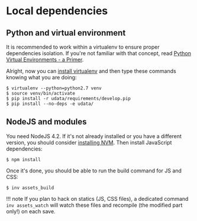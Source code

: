 # Local dependencies

## Python and virtual environment

It is recommended to work within a virtualenv to ensure proper dependencies isolation.
If you're not familiar with that concept, read [Python Virtual Environments - a Primer][].

Alright, now you can [install virtualenv][install-virtualenv] and then type these commands knowing what you are doing:

```shell
$ virtualenv --python=python2.7 venv
$ source venv/bin/activate
$ pip install -r udata/requirements/develop.pip
$ pip install --no-deps -e udata/
```


## NodeJS and modules

You need NodeJS 4.2. If it's not already installed or you have a different version,
you should consider [installing NVM][nvm-install]. Then install JavaScript dependencies:

```shell
$ npm install
```

Once it's done, you should be able to run the build command for JS and CSS:

```shell
$ inv assets_build
```

!!! note
    If you plan to hack on statics (JS, CSS files), a dedicated command `inv assets_watch` will watch these files and recompile (the modified part only!) on each save.

[install-virtualenv]: https://virtualenv.pypa.io/en/latest/installation.html
[nvm-install]: https://github.com/creationix/nvm#installation
[Python Virtual Environments - a Primer]: https://realpython.com/blog/python/python-virtual-environments-a-primer/
